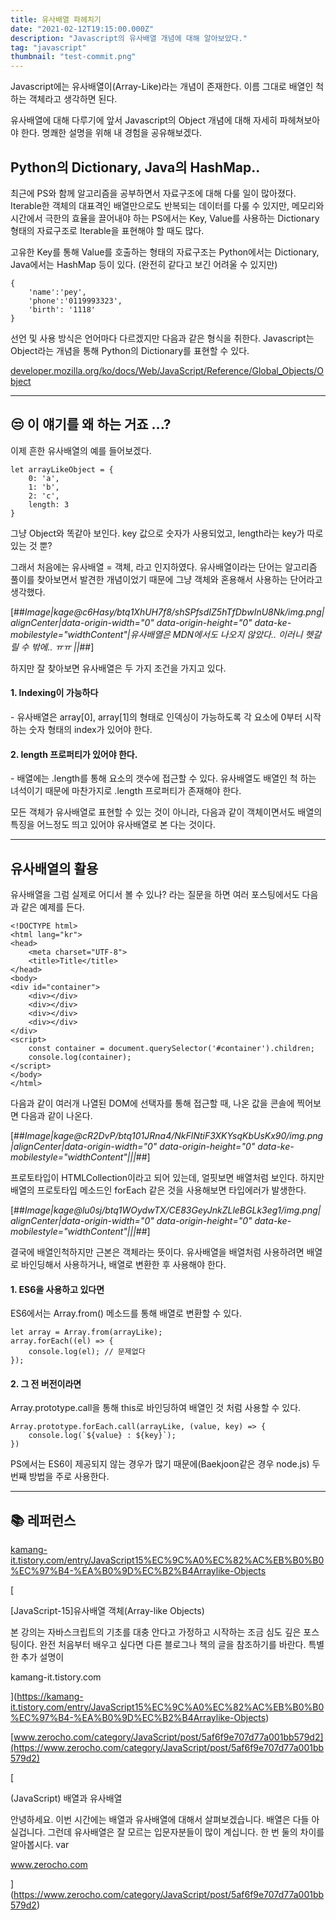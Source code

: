 ```yaml
---
title: 유사배열 파헤치기
date: "2021-02-12T19:15:00.000Z"
description: "Javascript의 유사배열 개념에 대해 알아보았다."
tag: "javascript"
thumbnail: "test-commit.png"
---
```


Javascript에는 유사배열이(Array-Like)라는 개념이 존재한다. 이름 그대로 배열인 척 하는 객체라고 생각하면 된다.

유사배열에 대해 다루기에 앞서 Javascript의 Object 개념에 대해 자세히 파헤쳐보아야 한다. 명쾌한 설명을 위해 내 경험을 공유해보겠다.

## Python의 Dictionary, Java의 HashMap..

최근에 PS와 함께 알고리즘을 공부하면서 자료구조에 대해 다룰 일이 많아졌다. Iterable한 객체의 대표격인 배열만으로도 반복되는 데이터를 다룰 수 있지만, 메모리와 시간에서 극한의 효율을 끌어내야 하는 PS에서는 Key, Value를 사용하는 Dictionary 형태의 자료구조로 Iterable을 표현해야 할 때도 많다.

고유한 Key를 통해 Value를 호출하는 형태의 자료구조는 Python에서는 Dictionary, Java에서는 HashMap 등이 있다. (완전히 같다고 보긴 어려울 수 있지만)

```
{
    'name':'pey',
    'phone':'0119993323',
    'birth': '1118'
}
```

선언 및 사용 방식은 언어마다 다르겠지만 다음과 같은 형식을 취한다. Javascript는 Object라는 개념을 통해 Python의 Dictionary를 표현할 수 있다.

[developer.mozilla.org/ko/docs/Web/JavaScript/Reference/Global_Objects/Object](https://developer.mozilla.org/ko/docs/Web/JavaScript/Reference/Global_Objects/Object)

---

## 😒 이 얘기를 왜 하는 거죠 ...?

이제 흔한 유사배열의 예를 들어보겠다.

```
let arrayLikeObject = {
    0: 'a',
    1: 'b',
    2: 'c',
    length: 3
}
```

그냥 Object와 똑같아 보인다. key 값으로 숫자가 사용되었고, length라는 key가 따로 있는 것 뿐?

그래서 처음에는 유사배열 = 객체, 라고 인지하였다. 유사배열이라는 단어는 알고리즘 풀이를 찾아보면서 발견한 개념이었기 때문에 그냥 객체와 혼용해서 사용하는 단어라고 생각했다.

[##_Image|kage@c6Hasy/btq1XhUH7f8/shSPfsdIZ5hTfDbwInU8Nk/img.png|alignCenter|data-origin-width="0" data-origin-height="0" data-ke-mobilestyle="widthContent"|유사배열은 MDN에서도 나오지 않았다.. 이러니 헷갈릴 수 밖에.. ㅠㅠ&nbsp;||_##]

하지만 잘 찾아보면 유사배열은 두 가지 조건을 가지고 있다.

#### 1\. Indexing이 가능하다

\- 유사배열은 array\[0\], array\[1\]의 형태로 인덱싱이 가능하도록 각 요소에 0부터 시작하는 숫자 형태의 index가 있어야 한다.

#### 2\. length 프로퍼티가 있어야 한다.

\- 배열에는 .length를 통해 요소의 갯수에 접근할 수 있다. 유사배열도 배열인 척 하는 녀석이기 때문에 마찬가지로 .length 프로퍼티가 존재해야 한다.

모든 객체가 유사배열로 표현할 수 있는 것이 아니라, 다음과 같이 객체이면서도 배열의 특징을 어느정도 띄고 있어야 유사배열로 본 다는 것이다.

---

## 유사배열의 활용

유사배열을 그럼 실제로 어디서 볼 수 있나? 라는 질문을 하면 여러 포스팅에서도 다음과 같은 예제를 든다.

```
<!DOCTYPE html>
<html lang="kr">
<head>
    <meta charset="UTF-8">
    <title>Title</title>
</head>
<body>
<div id="container">
    <div></div>
    <div></div>
    <div></div>
    <div></div>
</div>
<script>
    const container = document.querySelector('#container').children;
    console.log(container);
</script>
</body>
</html>
```

다음과 같이 여러개 나열된 DOM에 선택자를 통해 접근할 때, 나온 값을 콘솔에 찍어보면 다음과 같이 나온다.

[##_Image|kage@cR2DvP/btq101JRna4/NkFlNtiF3XKYsqKbUsKx90/img.png|alignCenter|data-origin-width="0" data-origin-height="0" data-ke-mobilestyle="widthContent"|||_##]

프로토타입이 HTMLCollection이라고 되어 있는데, 얼핏보면 배열처럼 보인다. 하지만 배열의 프로토타입 메소드인 forEach 같은 것을 사용해보면 타입에러가 발생한다.

[##_Image|kage@lu0sj/btq1WOydwTX/CE83GeyJnkZLleBGLk3eg1/img.png|alignCenter|data-origin-width="0" data-origin-height="0" data-ke-mobilestyle="widthContent"|||_##]

결국에 배열인척하지만 근본은 객체라는 뜻이다. 유사배열을 배열처럼 사용하려면 배열로 바인딩해서 사용하거나, 배열로 변환한 후 사용해야 한다.

#### 1\. ES6을 사용하고 있다면

ES6에서는 Array.from() 메소드를 통해 배열로 변환할 수 있다.

```
let array = Array.from(arrayLike);
array.forEach((el) => {
	console.log(el); // 문제없다
});
```

#### 2\. 그 전 버전이라면

Array.prototype.call을 통해 this로 바인딩하여 배열인 것 처럼 사용할 수 있다.

```
Array.prototype.forEach.call(arrayLike, (value, key) => {
    console.log(`${value} : ${key}`);
})
```

PS에서는 ES6이 제공되지 않는 경우가 많기 때문에(Baekjoon같은 경우 node.js) 두 번째 방법을 주로 사용한다.

---

## 📚 레퍼런스

[kamang-it.tistory.com/entry/JavaScript15%EC%9C%A0%EC%82%AC%EB%B0%B0%EC%97%B4-%EA%B0%9D%EC%B2%B4Arraylike-Objects](https://kamang-it.tistory.com/entry/JavaScript15%EC%9C%A0%EC%82%AC%EB%B0%B0%EC%97%B4-%EA%B0%9D%EC%B2%B4Arraylike-Objects)

[

\[JavaScript-15\]유사배열 객체(Array-like Objects)

본 강의는 자바스크립트의 기초를 대충 안다고 가정하고 시작하는 조금 심도 깊은 포스팅이다. 완전 처음부터 배우고 싶다면 다른 블로그나 책의 글을 참조하기를 바란다. 특별한 추가 설명이

kamang-it.tistory.com

](https://kamang-it.tistory.com/entry/JavaScript15%EC%9C%A0%EC%82%AC%EB%B0%B0%EC%97%B4-%EA%B0%9D%EC%B2%B4Arraylike-Objects)

[www.zerocho.com/category/JavaScript/post/5af6f9e707d77a001bb579d2](https://www.zerocho.com/category/JavaScript/post/5af6f9e707d77a001bb579d2)

[

(JavaScript) 배열과 유사배열

안녕하세요. 이번 시간에는 배열과 유사배열에 대해서 살펴보겠습니다. 배열은 다들 아실겁니다. 그런데 유사배열은 잘 모르는 입문자분들이 많이 계십니다. 한 번 둘의 차이를 알아봅시다. var

www.zerocho.com

](https://www.zerocho.com/category/JavaScript/post/5af6f9e707d77a001bb579d2)
